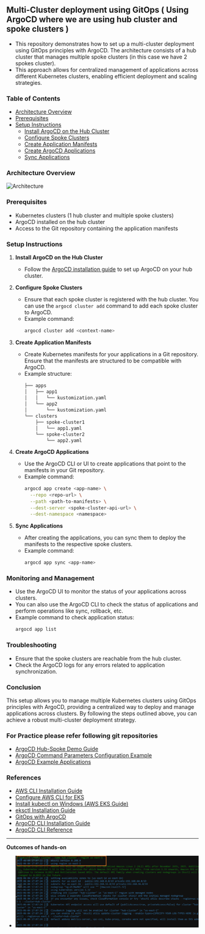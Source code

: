 ## Multi-Cluster deployment using GitOps ( Using ArgoCD where we are using hub cluster and spoke clusters )
- This repository demonstrates how to set up a multi-cluster deployment using GitOps principles with ArgoCD. The architecture consists of a hub cluster that manages multiple spoke clusters (in this case we have 2 spokes cluster).
- This approach allows for centralized management of applications across different Kubernetes clusters, enabling efficient deployment and scaling strategies.

### Table of Contents
- [Architecture Overview](#architecture-overview)
- [Prerequisites](#prerequisites)
- [Setup Instructions](#setup-instructions)
  - [Install ArgoCD on the Hub Cluster](#install-argocd-on-the-hub-cluster)
  - [Configure Spoke Clusters](#configure-spoke-clusters)
  - [Create Application Manifests](#create-application-manifests)
  - [Create ArgoCD Applications](#create-argocd-applications)
  - [Sync Applications](#sync-applications)

### Architecture Overview
![Architecture](https://raw.githubusercontent.com/ArgoCD-Examples/multi-cluster-gitops/main/architecture.png)
### Prerequisites
- Kubernetes clusters (1 hub cluster and multiple spoke clusters)
- ArgoCD installed on the hub cluster
- Access to the Git repository containing the application manifests
### Setup Instructions

1. **Install ArgoCD on the Hub Cluster**
   - Follow the [ArgoCD installation guide](https://argo-cd.readthedocs.io/en/stable/getting_started/) to set up ArgoCD on your hub cluster. 

2. **Configure Spoke Clusters**
    - Ensure that each spoke cluster is registered with the hub cluster. You can use the `argocd cluster add` command to add each spoke cluster to ArgoCD.
    - Example command:
      ```bash
      argocd cluster add <context-name>
      ```
3. **Create Application Manifests**
   - Create Kubernetes manifests for your applications in a Git repository. Ensure that the manifests are structured to be compatible with ArgoCD.
   - Example structure:
     ```
     ├── apps
     │   ├── app1
     │   │   └── kustomization.yaml
     │   └── app2
     │       └── kustomization.yaml
     └── clusters
         ├── spoke-cluster1
         │   └── app1.yaml
         └── spoke-cluster2
             └── app2.yaml
     ```    
4. **Create ArgoCD Applications**
   - Use the ArgoCD CLI or UI to create applications that point to the manifests in your Git repository.
   - Example command:
     ```bash
     argocd app create <app-name> \
       --repo <repo-url> \
       --path <path-to-manifests> \
       --dest-server <spoke-cluster-api-url> \
       --dest-namespace <namespace>
     ```
5. **Sync Applications**
    - After creating the applications, you can sync them to deploy the manifests to the respective spoke clusters.
    - Example command:
      ```bash
      argocd app sync <app-name>
      ```
### Monitoring and Management
- Use the ArgoCD UI to monitor the status of your applications across clusters.
- You can also use the ArgoCD CLI to check the status of applications and perform operations like sync, rollback, etc. 
- Example command to check application status:
  ```bash
  argocd app list
  ```

### Troubleshooting
- Ensure that the spoke clusters are reachable from the hub cluster.
- Check the ArgoCD logs for any errors related to application synchronization.

### Conclusion
This setup allows you to manage multiple Kubernetes clusters using GitOps principles with ArgoCD, providing a centralized way to deploy and manage applications across clusters. By following the steps outlined above, you can achieve a robust multi-cluster deployment strategy.

### For Practice please refer following git repositories
- [ArgoCD Hub-Spoke Demo Guide](https://github.com/iam-veeramalla/argocd-hub-spoke-demo/blob/main/03-argocd-install.md)
- [ArgoCD Command Parameters Configuration Example](https://github.com/argoproj/argo-cd/blob/54f1572d46d8d611018f4854cf2f24a24a3ac088/docs/operator-manual/argocd-cmd-params-cm.yaml#L82)
- [ArgoCD Example Applications](https://github.com/argoproj/argocd-example-apps)

### References
- [AWS CLI Installation Guide](https://docs.aws.amazon.com/cli/latest/userguide/getting-started-install.html)
- [Configure AWS CLI for EKS](https://docs.aws.amazon.com/eks/latest/userguide/install-awscli.html)
- [Install kubectl on Windows (AWS EKS Guide)](https://docs.aws.amazon.com/eks/latest/userguide/install-kubectl.html#windows_kubectl)
- [eksctl Installation Guide](https://eksctl.io/installation/)
- [GitOps with ArgoCD](https://argo-cd.readthedocs.io/en/stable/getting_started/)
- [ArgoCD CLI Installation Guide](https://argo-cd.readthedocs.io/en/stable/cli_installation/)
- [ArgoCD CLI Reference](https://argo-cd.readthedocs.io/en/stable/user-guide/commands/argocd/)

--- 
**Outcomes of hands-on**

- ![ArgoCD-hub-spoke-1](./Images/ArgoCD-hub-spoke-1.png)